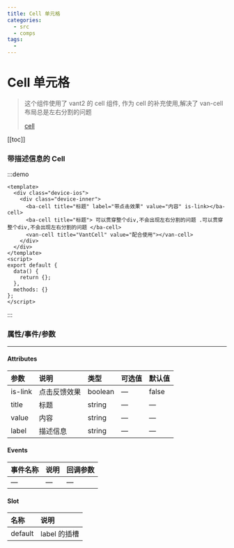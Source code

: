 ```yaml
---
title: Cell 单元格
categories:
  - src
  - comps
tags:
  -
---
```


# Cell 单元格

> 这个组件使用了 vant2 的 cell 组件, 作为 cell 的补充使用,解决了 van-cell 布局总是左右分割的问题
>
> [cell](https://vant-ui.github.io/vant/v2/#/zh-CN/cell)

[[toc]]

### 带描述信息的 Cell

:::demo

```vue
<template>
  <div class="device-ios">
    <div class="device-inner">
      <ba-cell title="标题" label="带点击效果" value="内容" is-link></ba-cell>
      <ba-cell title="标题"> 可以贯穿整个div,不会出现左右分割的问题 .可以贯穿整个div,不会出现左右分割的问题 </ba-cell>
      <van-cell title="VantCell" value="配合使用"></van-cell>
    </div>
  </div>
</template>
<script>
export default {
  data() {
    return {};
  },
  methods: {}
};
</script>
```

:::

### 属性/事件/参数

---

#### Attributes

| 参数    | 说明         | 类型    | 可选值 | 默认值 |
| :------ | :----------- | :------ | :----- | :----- |
| is-link | 点击反馈效果 | boolean | —      | false  |
| title   | 标题         | string  | —      | —      |
| value   | 内容         | string  | —      | —      |
| label   | 描述信息     | string  | —      | —      |

#### Events

| 事件名称 | 说明 | 回调参数 |
| :------- | :--- | :------- |
| —        | —    | —        |

#### Slot

| 名称    | 说明         |
| :------ | :----------- |
| default | label 的插槽 |
